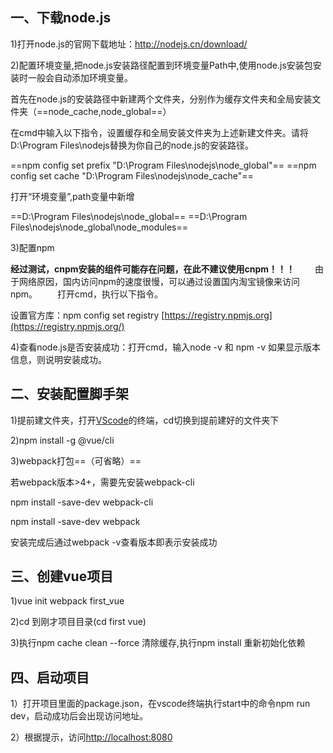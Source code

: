 ## 一、下载node.js

1)打开node.js的官网下载地址：http://nodejs.cn/download/

2)配置环境变量,把node.js安装路径配置到环境变量Path中,使用node.js安装包安装时一般会自动添加环境变量。

首先在node.js的安装路径中新建两个文件夹，分别作为缓存文件夹和全局安装文件夹（==node_cache,node_global==）

在cmd中输入以下指令，设置缓存和全局安装文件夹为上述新建文件夹。请将D:\Program Files\nodejs替换为你自己的node.js的安装路径。

==npm config set prefix "D:\Program Files\nodejs\node_global"==
==npm config set cache "D:\Program Files\nodejs\node_cache"==

打开“环境变量”,path变量中新增

==D:\Program Files\nodejs\node_global==
==D:\Program Files\nodejs\node_global\node_modules== 

3)配置npm

**经过测试，cnpm安装的组件可能存在问题，在此不建议使用cnpm！！！**
  由于网络原因，国内访问npm的速度很慢，可以通过设置国内淘宝镜像来访问npm。
  打开cmd，执行以下指令。

设置官方库：npm config set registry [https://registry.npmjs.org](https://registry.npmjs.org/)

4)查看node.js是否安装成功：打开cmd，输入node -v 和 npm -v 如果显示版本信息，则说明安装成功。

## 二、安装配置脚手架

1)提前建文件夹，打开[VScode](https://so.csdn.net/so/search?q=VScode&spm=1001.2101.3001.7020)的终端，cd切换到提前建好的文件夹下

2)npm install -g @vue/cli

3)webpack打包==（可省略）==

若webpack版本>4+，需要先安装webpack-cli

npm install -save-dev webpack-cli

npm install -save-dev webpack

安装完成后通过webpack -v查看版本即表示安装成功



## 三、创建vue项目

1)vue init webpack first_vue

2)cd 到刚才项目目录(cd first vue)

3)执行npm cache clean --force 清除缓存,执行npm install 重新初始化依赖

## 四、启动项目

1）打开项目里面的package.json，在vscode终端执行start中的命令npm run dev，启动成功后会出现访问地址。

2）根据提示，访问[http://localhost:8080](http://localhost:8080/)

